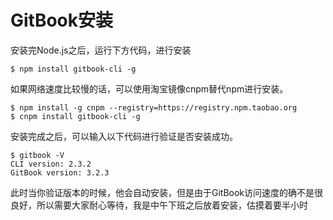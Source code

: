 # GitBook安装  

安装完Node.js之后，运行下方代码，进行安装  

```
$ npm install gitbook-cli -g
```

如果网络速度比较慢的话，可以使用淘宝镜像cnpm替代npm进行安装。

```
$ npm install -g cnpm --registry=https://registry.npm.taobao.org
$ cnpm install gitbook-cli -g
```

安装完成之后，可以输入以下代码进行验证是否安装成功。

```
$ gitbook -V
CLI version: 2.3.2
GitBook version: 3.2.3
```

此时当你验证版本的时候，他会自动安装，但是由于GitBook访问速度的确不是很良好，所以需要大家耐心等待，我是中午下班之后放着安装，估摸着要半小时

